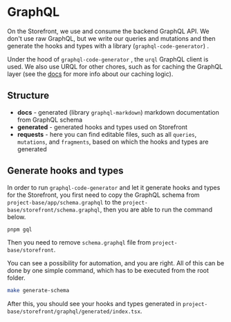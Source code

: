 # GraphQL

On the Storefront, we use and consume the backend GraphQL API. We don't use raw GraphQL, but we write our queries and mutations and then generate the hooks and types with a library (`graphql-code-generator`) .

Under the hood of `graphql-code-generator` , the `urql` GraphQL client is used. We also use URQL for other chores, such as for caching the GraphQL layer (see the [docs](./caching.md) for more info about our caching logic).

## Structure

- **docs** - generated (library `graphql-markdown`) markdown documentation from GraphQL schema
- **generated** - generated hooks and types used on Storefront
- **requests** - here you can find editable files, such as all `queries`, `mutations`, and `fragments`, based on which the hooks and types are generated

## Generate hooks and types

In order to run `graphql-code-generator` and let it generate hooks and types for the Storefront, you first need to copy the GraphQL schema from `project-base/app/schema.graphql` to the `project-base/storefront/schema.graphql`, then you are able to run the command below.

```bash
pnpm gql
```

Then you need to remove `schema.graphql` file from `project-base/storefront`.

You can see a possibility for automation, and you are right. All of this can be done by one simple command, which has to be executed from the root folder.

```bash
make generate-schema
```

After this, you should see your hooks and types generated in `project-base/storefront/graphql/generated/index.tsx`.
